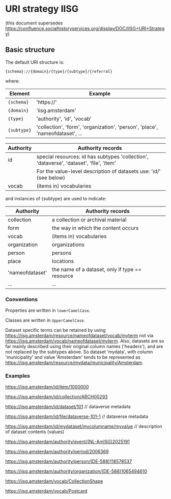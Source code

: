 # URI strategy IISG
(this document supersedes https://confluence.socialhistoryservices.org/display/DOC/IISG+URI+Strategy)

## Basic structure
The default URI structure is:

`{schema}://{domain}/{type}/{subtype}/{referral}`

where:

| Element    | Example                                                                        |
| ---------- | ------------------------------------------------------------------------------ |
| `{schema}` | 'https://'                                                                     |
| `{domain}` | 'iisg.amsterdam'                                                               |
| `{type}`   | 'authority', 'id', 'vocab'                                                     |
| `{subtype}`| 'collection', 'form', 'organization', 'person', 'place', 'nameofdataset', ...  |


| Authority	| Authority records                                                                       |
| --------- | --------------------------------------------------------------------------------------- |
| id        |	special resources: id has subtypes 'collection', 'dataverse', 'dataset', 'file', 'item' |
|           | For the value-level description of datasets use: 'id/<mydataset>' (see below)           |
| vocab	    | (items in) vocabularies                                                                 | 

and instances of {subtype} are used to indicate:

| Authority	      | Authority records                               |
| --------------- | ----------------------------------------------- |
| collection      |	a collection or archival material               |
| form            | the way in which the content occurs             |
| vocab	          | (items in) vocabularies                         | 
| organization    | organizations                                   |
| person	        | persons                                         |
| place           |	locations                                       |
| 'nameofdataset'	| the name of a dataset, only if type == resource |
| ...	            | ...                                             |

### Conventions
Properties are written in `lowerCamelCase`.

Classes are written in `UpperCamelCase`.

Dataset specific terms can be retained by using https://iisg.amsterdam/resource/nameofdataset/vocab/myterm not via https://iisg.amsterdam/vocab/nameofdataset/myterm. Also, datasets are so far mainly described using their original column names ('headers'), and are not replaced by the subtypes above. So dataset 'mydata', with column 'municipality' and value 'Amsterdam' tends to be represented as https://iisg.amsterdam/resource/mydata/municipality/Amsterdam.

### Examples
https://iisg.amsterdam/id/item/1000000

https://iisg.amsterdam/id/collection/ARCH00293

https://iisg.amsterdam/id/dataset/101 // dataverse metadata

https://iisg.amsterdam/id/file/dataverse-101-1 // dataverse metadata

https://iisg.amsterdam/id/mydataset/mycolumname/myvalue // description of dataset contents (values)

https://iisg.amsterdam/authority/event/(NL-AmISG)2025191

https://iisg.amsterdam/authority/period/2006369

https://iisg.amsterdam/authority/person/(DE-588)118578537

https://iisg.amsterdam/authority/organization/(DE-588)1065494610

https://iisg.amsterdam/vocab/CollectionShape

https://iisg.amsterdam/vocab/Postcard
